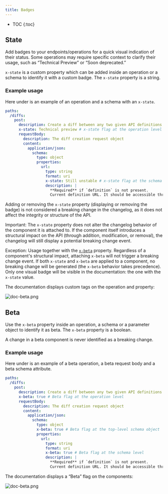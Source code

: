 ```yaml
---
title: Badges
---
```


- TOC
{:toc}

## State

Add badges to your endpoints/operations for a quick visual indication of their status.
Some operations may require specific context to clarify their usage, such as “Technical Preview” or “Soon deprecated.”

`x-state` is a custom property which can be added inside an operation or a schema to identify it with a custom badge.
The `x-state` property is a string.

### Example usage

Here under is an example of an operation and a schema with an `x-state`.

```yaml
paths:
  /diffs:
    post:
      description: Create a diff between any two given API definitions
      x-state: Technical preview # x-state flag at the operation level
      requestBody:
        description: The diff creation request object
        content:
          application/json:
            schema:
              type: object
              properties:
                url:
                  type: string
                  format: uri
                  x-state: Still unstable # x-state flag at the schema level
                  description: |
                    **Required** if `definition` is not present.
                    Current definition URL. It should be accessible through HTTP by Bump.sh servers.
```

Adding or removing the `x-state` property (displaying or removing the badge) is not considered a breaking change in the changelog, as it does not affect the integrity or structure of the API.

Important: The `x-state` property does not alter the changelog behavior of the component it is attached to. If the component itself introduces a structural impact on the API (through addition, modification, or removal), the changelog will still display a potential breaking change event.

Exception: Usage together with the [`x-beta`](#beta) property.
Regardless of a component's structural impact, attaching `x-beta` will not trigger a breaking change event. If both `x-state` and `x-beta` are applied to a component, no breaking change will be generated (the `x-beta` behavior takes precedence). Only one visual badge will be visible in the documentation: the one with the `x-state` value.

The documentation displays custom tags on the operation and property:

![doc-beta.png](/images/help/doc-x-state.png)

## Beta

Use the `x-beta` property inside an operation, a schema or a parameter object to identify it as beta.
The `x-beta` property is a boolean.

A change in a beta component is never identified as a breaking change.

### Example usage

Here under is an example of a beta operation, a beta request body and a beta schema attribute.

```yaml
paths:
  /diffs:
    post:
      description: Create a diff between any two given API definitions
      x-beta: true # Beta flag at the operation level
      requestBody:
        description: The diff creation request object
        content:
          application/json:
            schema:
              type: object
              x-beta: true # Beta flag at the top-level schema object
              properties:
                url:
                  type: string
                  format: uri
                  x-beta: true # Beta flag at the schema level
                  description: |
                    **Required** if `definition` is not present.
                    Current definition URL. It should be accessible through HTTP by Bump.sh servers.
```

The documentation displays a “Beta” flag on the components:

![doc-beta.png](/images/help/doc-beta.png)
